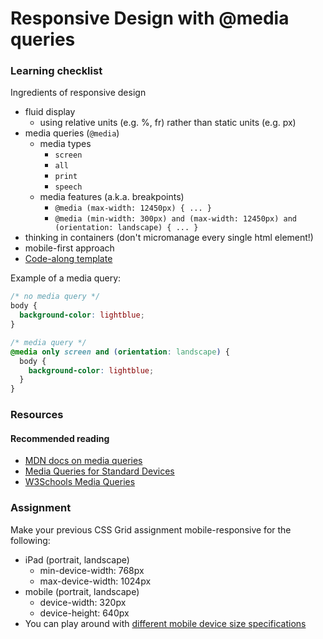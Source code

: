 # Responsive Design with @media queries

### Learning checklist

Ingredients of responsive design
- fluid display
  - using relative units (e.g. %, fr) rather than static units (e.g. px)
- media queries (`@media`)
  - media types
    - `screen`
    - `all`
    - `print`
    - `speech`
  - media features (a.k.a. breakpoints)
    - `@media (max-width: 12450px) { ... }`
    - `@media (min-width: 300px) and (max-width: 12450px) and (orientation: landscape) { ... }`
- thinking in containers (don't micromanage every single html element!)
- mobile-first approach
- [Code-along template](https://codepen.io/davified/pen/PEMwOz)


Example of a media query:
```css
/* no media query */
body {
  background-color: lightblue;
}

/* media query */
@media only screen and (orientation: landscape) {
  body {
    background-color: lightblue;
  }
}
```
### Resources

#### Recommended reading
- [MDN docs on media queries](https://developer.mozilla.org/en-US/docs/Web/CSS/Media_Queries/Using_media_queries)
- [Media Queries for Standard Devices](https://css-tricks.com/snippets/css/media-queries-for-standard-devices/)
- [W3Schools Media Queries](https://www.w3schools.com/css/css_rwd_mediaqueries.asp)

### Assignment

Make your previous CSS Grid assignment mobile-responsive for the following:
- iPad (portrait, landscape)
  - min-device-width: 768px
  - max-device-width: 1024px
- mobile (portrait, landscape)
  - device-width: 320px
  - device-height: 640px
- You can play around with [different mobile device size specifications](https://css-tricks.com/snippets/css/media-queries-for-standard-devices/)
